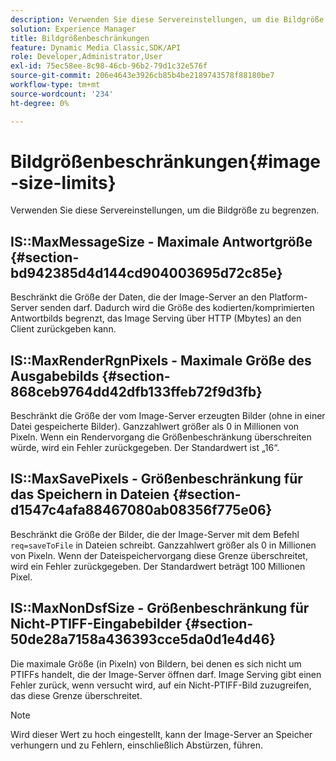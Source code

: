 ```yaml
---
description: Verwenden Sie diese Servereinstellungen, um die Bildgröße zu begrenzen.
solution: Experience Manager
title: Bildgrößenbeschränkungen
feature: Dynamic Media Classic,SDK/API
role: Developer,Administrator,User
exl-id: 75ec58ee-8c98-46cb-96b2-79d1c32e576f
source-git-commit: 206e4643e3926cb85b4be2189743578f88180be7
workflow-type: tm+mt
source-wordcount: '234'
ht-degree: 0%

---
```


# Bildgrößenbeschränkungen{#image-size-limits}

Verwenden Sie diese Servereinstellungen, um die Bildgröße zu begrenzen.

## IS::MaxMessageSize - Maximale Antwortgröße {#section-bd942385d4d144cd904003695d72c85e}

Beschränkt die Größe der Daten, die der Image-Server an den Platform-Server senden darf. Dadurch wird die Größe des kodierten/komprimierten Antwortbilds begrenzt, das Image Serving über HTTP (Mbytes) an den Client zurückgeben kann.

## IS::MaxRenderRgnPixels - Maximale Größe des Ausgabebilds {#section-868ceb9764dd42dfb133ffeb72f9d3fb}

Beschränkt die Größe der vom Image-Server erzeugten Bilder (ohne in einer Datei gespeicherte Bilder). Ganzzahlwert größer als 0 in Millionen von Pixeln. Wenn ein Rendervorgang die Größenbeschränkung überschreiten würde, wird ein Fehler zurückgegeben. Der Standardwert ist „16“.

## IS::MaxSavePixels - Größenbeschränkung für das Speichern in Dateien {#section-d1547c4afa88467080ab08356f775e06}

Beschränkt die Größe der Bilder, die der Image-Server mit dem Befehl `req=saveToFile` in Dateien schreibt. Ganzzahlwert größer als 0 in Millionen von Pixeln. Wenn der Dateispeichervorgang diese Grenze überschreitet, wird ein Fehler zurückgegeben. Der Standardwert beträgt 100 Millionen Pixel.

## IS::MaxNonDsfSize - Größenbeschränkung für Nicht-PTIFF-Eingabebilder {#section-50de28a7158a436393cce5da0d1e4d46}

Die maximale Größe (in Pixeln) von Bildern, bei denen es sich nicht um PTIFFs handelt, die der Image-Server öffnen darf. Image Serving gibt einen Fehler zurück, wenn versucht wird, auf ein Nicht-PTIFF-Bild zuzugreifen, das diese Grenze überschreitet.

>[!NOTE]
>
>Wird dieser Wert zu hoch eingestellt, kann der Image-Server an Speicher verhungern und zu Fehlern, einschließlich Abstürzen, führen.

